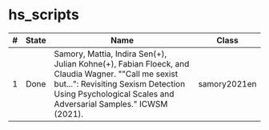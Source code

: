 # hs_scripts

|  # | State | Name | Class |
|  - |:-----:| ---- | ----- |
|  1 | Done | Samory, Mattia, Indira Sen(+), Julian Kohne(+), Fabian Floeck, and Claudia Wagner. ""Call me sexist but...": Revisiting Sexism Detection Using Psychological Scales and Adversarial Samples." ICWSM (2021). | samory2021en |
